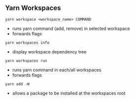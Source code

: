 ## Yarn Workspaces

`yarn workspace <workspace_name> COMMAND`

- runs yarn command (add, remove) in selected workspace
- forwards flags

`yarn workspaces info`

- display workspace dependency tree

`yarn workspaces run`

- runs yarn command in each/all workspaces
- forwards flags

`yarn add -W`

- allows a package to be installed at the workspaces root
